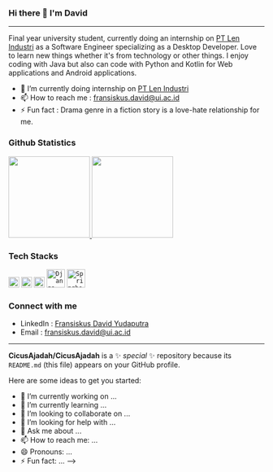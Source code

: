 ### Hi there 👋 I'm David
---

Final year university student, currently doing an internship on <a href=https://www.len.co.id/>PT Len Industri</a> as a Software Engineer specializing as a Desktop Developer. Love to learn new things whether it's from technology or other things. I enjoy coding with Java but also can code with Python and Kotlin for Web applications and Android applications.
- 🔭 I’m currently doing internship on <a href=https://www.len.co.id/>PT Len Industri</a>
- 📫 How to reach me : fransiskus.david@ui.ac.id
- ⚡ Fun fact : Drama genre in a fiction story is a love-hate relationship for me. 

### Github Statistics
<p align="left">
<a href="https://github.com/CicusAjadah">
  <img height="160em" src="https://github-readme-stats-eight-theta.vercel.app/api?username=CicusAjadah&show_icons=true&theme=algolia&include_all_commits=true&count_private=true"/>
  <img height="160em" src="https://github-readme-stats-eight-theta.vercel.app/api/top-langs/?username=CicusAjadah&layout=compact&langs_count=8&theme=algolia"/>
</a>
</p>

### Tech Stacks
  <code><img alt="Java" title="Java" width="21px" src="https://logos-download.com/wp-content/uploads/2016/10/Java_logo-414x700.png" /></code>
  <code><img alt="Python" title="Python" width="21px" src="https://logos-download.com/wp-content/uploads/2016/10/Python_logo_icon.png" /></code>
  <code><img alt="Kotlin" title="Kotlin" width="21px" src="https://cdn.freebiesupply.com/logos/large/2x/kotlin-1-logo-png-transparent.png" /></code>
  <code><img alt="Django" title="Django (Python Web Development Framework)" width="36px" src="https://logos-download.com/wp-content/uploads/2019/06/Django_Logo.png" /></code>
  <code><img alt="Springboot" title="Springboot (Java Web Development Framework)" width="36px" src="https://www.nextre.it/wp-content/uploads/2020/09/spring-boot-scaled-1.jpg" /></code> <br>

### Connect with me
- LinkedIn : <a href=https://www.linkedin.com/in/fransiskus-david-yudaputra-147929205/> Fransiskus David Yudaputra </a>
- Email :  fransiskus.david@ui.ac.id 

---
**CicusAjadah/CicusAjadah** is a ✨ _special_ ✨ repository because its `README.md` (this file) appears on your GitHub profile.

Here are some ideas to get you started:

- 🔭 I’m currently working on ...
- 🌱 I’m currently learning ...
- 👯 I’m looking to collaborate on ...
- 🤔 I’m looking for help with ...
- 💬 Ask me about ...
- 📫 How to reach me: ...
- 😄 Pronouns: ...
- ⚡ Fun fact: ...
-->
